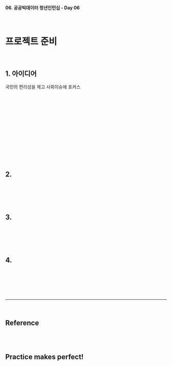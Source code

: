 <br>

#### 06. 공공빅데이터 청년인턴십 - Day 06

<br>

# 프로젝트 준비

<br>

## 1. 아이디어

국민의 편리성을 제고 
사회이슈에 포커스 



### 
###  

<br>

### 

<br>



### 
<br>

### 

<br>


<br>

```r

```

<br>




## 2.


<br>

```py

```

<br>



## 3.

<br>

```py

```

<br>



## 4.

<br>

```py

```

<br>





<br>

---

<br>

## Reference <br>

<!-- - 조대협의 블로그 &nbsp; : &nbsp;<https://bcho.tistory.com/972/> <br> -->

<br>
<br>

## Practice makes perfect! <br>

<!-- - [내용](주소) -->
